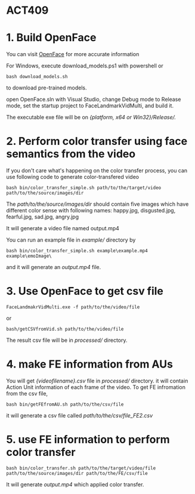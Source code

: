 # ACT409

# 1. Build OpenFace

You can visit [OpenFace](https://github.com/TadasBaltrusaitis/OpenFace/wiki#installation) for more accurate information

For Windows,
execute download\_models.ps1 with powershell or 

    bash download_models.sh

to download pre-trained models.
		
open OpenFace.sln with Visual Studio, change Debug mode to Release mode, set the startup project to FaceLandmarkVidMulti,
and build it.

The executable exe file will be on *{platform, x64 or Win32}/Release/.*

# 2. Perform color transfer using face semantics from the video
If you don't care what's happening on the color transfer process, you can use following code to generate color-transfered video

    bash bin/color_transfer_simple.sh path/to/the/target/video path/to/the/source/images/dir

The *path/to/the/source/images/dir* should contain five images which have different color sense with following names: happy.jpg, disgusted.jpg, fearful.jpg, sad.jpg, angry.jpg

It will generate a video file named output.mp4

You can run an example file in *example/* directory by

    bash bin/color_transfer_simple.sh example\example.mp4 example\emoImage\

and it will generate an *output.mp4* file.

# 3. Use OpenFace to get csv file
    FaceLandmakrVidMulti.exe -f path/to/the/video/file

or

    bash/getCSVfromVid.sh path/to/the/video/file

The result csv file will be in *processed/* directory.

# 4. make FE information from AUs
You will get *{videofilename}.csv* file in *processed/* directory. it will contain Action Unit information of each frame of the video.
To get FE infromation from the csv file,

    bash bin/getFEfromAU.sh path/to/the/csv/file

it will generate a csv file called *path/to/the/csv/file\_FE2.csv*

# 5. use FE information to perform color transfer
    bash bin/color_transfer.sh path/to/the/target/video/file path/to/the/source/images/dir path/to/the/FE/csv/file

It will generate *output.mp4* which applied color transfer.
